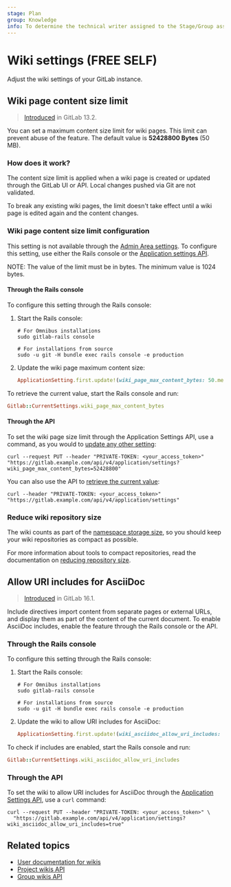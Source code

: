 ```yaml
---
stage: Plan
group: Knowledge
info: To determine the technical writer assigned to the Stage/Group associated with this page, see https://about.gitlab.com/handbook/product/ux/technical-writing/#assignments
---
```


# Wiki settings **(FREE SELF)**

Adjust the wiki settings of your GitLab instance.

## Wiki page content size limit

> [Introduced](https://gitlab.com/gitlab-org/gitlab/-/issues/31176) in GitLab 13.2.

You can set a maximum content size limit for wiki pages. This limit can prevent
abuse of the feature. The default value is **52428800 Bytes** (50 MB).

### How does it work?

The content size limit is applied when a wiki page is created or updated
through the GitLab UI or API. Local changes pushed via Git are not validated.

To break any existing wiki pages, the limit doesn't take effect until a wiki page
is edited again and the content changes.

### Wiki page content size limit configuration

This setting is not available through the [Admin Area settings](../settings/index.md).
To configure this setting, use either the Rails console
or the [Application settings API](../../api/settings.md).

NOTE:
The value of the limit must be in bytes. The minimum value is 1024 bytes.

#### Through the Rails console

To configure this setting through the Rails console:

1. Start the Rails console:

   ```shell
   # For Omnibus installations
   sudo gitlab-rails console

   # For installations from source
   sudo -u git -H bundle exec rails console -e production
   ```

1. Update the wiki page maximum content size:

   ```ruby
   ApplicationSetting.first.update!(wiki_page_max_content_bytes: 50.megabytes)
   ```

To retrieve the current value, start the Rails console and run:

  ```ruby
  Gitlab::CurrentSettings.wiki_page_max_content_bytes
  ```

#### Through the API

To set the wiki page size limit through the Application Settings API, use a command,
as you would to [update any other setting](../../api/settings.md#change-application-settings):

```shell
curl --request PUT --header "PRIVATE-TOKEN: <your_access_token>" "https://gitlab.example.com/api/v4/application/settings?wiki_page_max_content_bytes=52428800"
```

You can also use the API to [retrieve the current value](../../api/settings.md#get-current-application-settings):

```shell
curl --header "PRIVATE-TOKEN: <your_access_token>" "https://gitlab.example.com/api/v4/application/settings"
```

### Reduce wiki repository size

The wiki counts as part of the [namespace storage size](../settings/account_and_limit_settings.md),
so you should keep your wiki repositories as compact as possible.

For more information about tools to compact repositories,
read the documentation on [reducing repository size](../../user/project/repository/reducing_the_repo_size_using_git.md).

## Allow URI includes for AsciiDoc

> [Introduced](https://gitlab.com/gitlab-org/gitlab/-/issues/348687) in GitLab 16.1.

Include directives import content from separate pages or external URLs,
and display them as part of the content of the current document. To enable
AsciiDoc includes, enable the feature through the Rails console or the API.

### Through the Rails console

To configure this setting through the Rails console:

1. Start the Rails console:

   ```shell
   # For Omnibus installations
   sudo gitlab-rails console

   # For installations from source
   sudo -u git -H bundle exec rails console -e production
   ```

1. Update the wiki to allow URI includes for AsciiDoc:

   ```ruby
   ApplicationSetting.first.update!(wiki_asciidoc_allow_uri_includes: true)
   ```

To check if includes are enabled, start the Rails console and run:

  ```ruby
  Gitlab::CurrentSettings.wiki_asciidoc_allow_uri_includes
  ```

### Through the API

To set the wiki to allow URI includes for AsciiDoc through the
[Application Settings API](../../api/settings.md#change-application-settings),
use a `curl` command:

```shell
curl --request PUT --header "PRIVATE-TOKEN: <your_access_token>" \
  "https://gitlab.example.com/api/v4/application/settings?wiki_asciidoc_allow_uri_includes=true"
```

## Related topics

- [User documentation for wikis](../../user/project/wiki/index.md)
- [Project wikis API](../../api/wikis.md)
- [Group wikis API](../../api/group_wikis.md)
